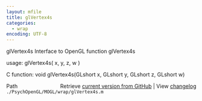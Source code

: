 ```yaml
---
layout: mfile
title: glVertex4s
categories:
  - wrap
encoding: UTF-8
---
```


glVertex4s  Interface to OpenGL function glVertex4s  

usage:  glVertex4s( x, y, z, w )  

C function:  void glVertex4s(GLshort x, GLshort y, GLshort z, GLshort w)  


<div class="code_header" style="text-align:right;">
  <span style="float:left;">Path&nbsp;&nbsp;</span> <span class="counter">Retrieve <a href=
  "https://raw.github.com/Psychtoolbox-3/Psychtoolbox-3/beta/./PsychOpenGL/MOGL/wrap/glVertex4s.m">current version from GitHub</a> | View <a href=
  "https://github.com/Psychtoolbox-3/Psychtoolbox-3/commits/beta/./PsychOpenGL/MOGL/wrap/glVertex4s.m">changelog</a></span>
</div>
<div class="code">
  <code>./PsychOpenGL/MOGL/wrap/glVertex4s.m</code>
</div>
